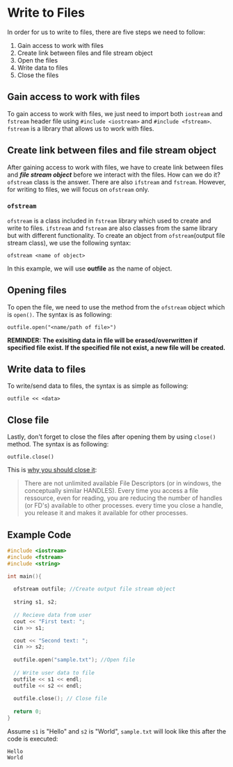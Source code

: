 # Write to Files
In order for us to write to files, there are five steps we need to follow:
1. Gain access to work with files
2. Create link between files and file stream object
3. Open the files
4. Write data to files
5. Close the files

## Gain access to work with files
To gain access to work with files, we just need to import both `iostream` and  `fstream` header file using `#include <iostream>` and  `#include <fstream>`. `fstream` is a library that allows us to work with files.

## Create link between files and file stream object
After gaining access to work with files, we have to create link between files and ***file stream object*** before we interact with the files. How can we do it? `ofstream` class is the answer. There are also `ifstream` and `fstream`. However, for writing to files, we will focus on `ofstream` only.
### `ofstream`
`ofstream` is a class included in `fstream` library which used to create and write to files. `ifstream` and `fstream` are also classes from the same library but with different functionality. To create an object from `ofstream`(output file stream class), we use the following syntax:

`ofstream <name of object>`

In this example, we will use **outfile** as the name of object.

## Opening files
To open the file, we need to use the method from the `ofstream` object which is `open()`. The syntax is as following:

`outfile.open("<name/path of file>")`

**REMINDER: The exisiting data in file will be erased/overwritten if specified file exist. If the specified file not exist, a new file will be created.**

## Write data to files
To write/send data to files, the syntax is as simple as following:

`outfile << <data>`

## Close file
Lastly, don't forget to close the files after opening them by using `close()` method. The syntax is as following:

`outfile.close()`

This is [why you should close it](https://stackoverflow.com/a/29536383):

>  There are not unlimited available File Descriptors (or in windows, the conceptually similar HANDLES). Every time you access a file ressource, even for reading, you are reducing the number of handles (or FD's) available to other processes. every time you close a handle, you release it and makes it available for other processes.

## Example Code
```cpp
#include <iostream>
#include <fstream>
#include <string>

int main(){
  
  ofstream outfile; //Create output file stream object
  
  string s1, s2; 
  
  // Recieve data from user
  cout << "First text: ";
  cin >> s1;

  cout << "Second text: ";
  cin >> s2;
  
  outfile.open("sample.txt"); //Open file
  
  // Write user data to file
  outfile << s1 << endl;
  outfile << s2 << endl;
  
  outfile.close(); // Close file
  
  return 0;
}
```
Assume `s1` is "Hello" and `s2` is "World", `sample.txt` will look like this after the code is executed:

```
Hello
World
```
